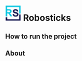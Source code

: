 <h1>
  <img src="@/../image/favicon-32x32.png" alt="Robosticks" style="height: 50px; width:50px;"/>
  Robosticks
</h1>

## How to run the project

## About 
